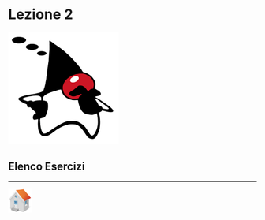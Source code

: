 # Lezione 2
![Duke][duke_think_small]
## Elenco Esercizi
<!-- - [Esercizio 1](exercise1/README.md) -->
<!-- - [Esercizio 2](exercise2/README.md) -->
<!-- - [Esercizio 3](exercise3/README.md) -->

***
[![Home][img_home]][href_home]

[duke_think_small]: <../../../../resources/images/duke/duke_think_small.png>
[duke_exercise_small]: <../../../../resources/images/duke/duke_exercise_small.png>
<!-- Definizione dei link per la navigazione -->
[img_wip]: <../../../../resources/images/commons/workinprogress.png>
[img_home]: <../../../../resources/images/navigation/home.png>
[href_home]: <https://groppedev.github.io/java-getting-started/>
